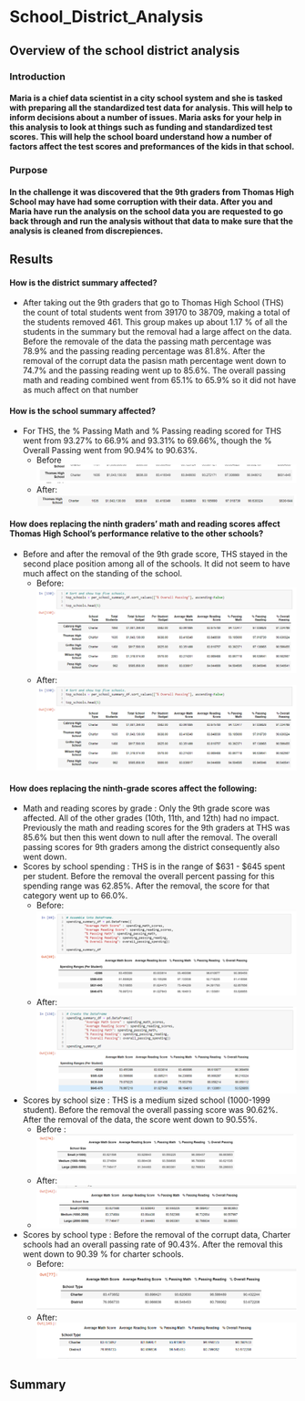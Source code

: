 # School_District_Analysis
## Overview of the school district analysis
### Introduction
#### Maria is a chief data scientist in a city school system and she is tasked with preparing all the standardized test data for analysis. This will help to inform decisions about a number of issues. Maria asks for your help in this analysis to look at things such as funding and standardized test scores. This will help the school board understand how a number of factors affect the test scores and preformances of the kids in that school.
### Purpose
#### In the challenge it was discovered that the 9th graders from Thomas High School may have had some corruption with their data. After you and Maria have run the analysis on the school data you are requested to go back through and run the analysis without that data to  make sure that the analysis is cleaned from discrepiences.
## Results
#### How is the district summary affected?
* After taking out the 9th graders that go to Thomas High School (THS) the count of total students went from 39170 to 38709, making a total of the students removed 461. This group makes up about 1.17 % of all the students in the summary but the removal had a large affect on the data. Before the removale of the data the passing math percentage was 78.9% and the passing reading percentage was 81.8%. After the removal of the corrupt data the pasisn math percentage went down to 74.7% and the passing reading went up to 85.6%. The overall passing math and reading combined went from 65.1% to 65.9% so it did not have as much affect on that number
#### How is the school summary affected?
* For THS, the % Passing Math and % Passing reading scored for THS went from 93.27% to 66.9% and 93.31% to 69.66%, though the % Overall Passing went from 90.94% to 90.63%.
  * Before
  ![school before](https://github.com/allisonorourke-ufGfGy/School_District_Analysis/blob/main/Images/THS%20summary%20before.png)
  * After:
  ![school after](https://github.com/allisonorourke-ufGfGy/School_District_Analysis/blob/main/Images/THS%20summary%20after.png)
#### How does replacing the ninth graders’ math and reading scores affect Thomas High School’s performance relative to the other schools?
* Before and after the removal of the 9th grade score, THS stayed in the second place position among all of the schools. It did not seem to have much affect on the standing of the school.
  * Before:
  ![standing before](https://github.com/allisonorourke-ufGfGy/School_District_Analysis/blob/main/Images/School%20standing%20after.png)
  * After:
  ![standing after](https://github.com/allisonorourke-ufGfGy/School_District_Analysis/blob/main/Images/School%20standing%20after.png)
  
#### How does replacing the ninth-grade scores affect the following:
* Math and reading scores by grade : Only the 9th grade score was affected. All of the other grades (10th, 11th, and 12th) had no impact. Previously the math and reading scores for the 9th graders at THS was 85.6% but then this went down to null after the removal. The overall passing scores for 9th graders among the district consequently also went down.
* Scores by school spending : THS is in the range of $631 - $645 spent per student. Before the removal the overall percent passing for this spending range was 62.85%. After the removal, the score for that category went up to 66.0%.
  * Before:
  ![spending before](https://github.com/allisonorourke-ufGfGy/School_District_Analysis/blob/main/Images/spending%20before.png)
  * After:
  ![Spending after](https://github.com/allisonorourke-ufGfGy/School_District_Analysis/blob/main/Images/spending%20after.png)
* Scores by school size : THS is a medium sized school (1000-1999 student). Before the removal the overall passing score was 90.62%. After the removal of the data, the score went down to 90.55%.
  * Before :
  ![Size Before](https://github.com/allisonorourke-ufGfGy/School_District_Analysis/blob/main/Images/size%20before.png)
  * After:
  * ![Size After](https://github.com/allisonorourke-ufGfGy/School_District_Analysis/blob/main/Images/size%20after.png)
* Scores by school type : Before the removal of the corrupt data, Charter schools had an overall passing rate of 90.43%. After the removal this went down to 90.39 % for charter schools. 
  * Before:
  ![type before](https://github.com/allisonorourke-ufGfGy/School_District_Analysis/blob/main/Images/type%20before.png)
  * After:
  ![type after](https://github.com/allisonorourke-ufGfGy/School_District_Analysis/blob/main/Images/type%20after.png)
## Summary

